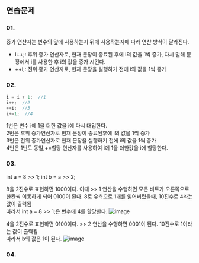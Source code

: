## 연습문제
### 01.
증가 연산자는 변수의 앞에 사용하는지 뒤에 사용하는지에 따라 연산 방식이 달라진다.
- i++;: 후위 증가 연산자로, 현재 문장이 종료된 후에 i의 값을 1씩 증가, 다시 말해 문장에서 i를 사용한 후 i의 값을 증가 시킨다.
- ++i;: 전위 증가 연산자로, 현재 문장을 실행하기 전에 i의 값을 1씩 증가

### 02.
```C#
i = i + 1;  //1
i++;  //2
++i;  //3 
i+=1;  //4
```
1번은 변수 i에 1을 더한 값을 i에 다시 대입한다. <br>
2번은 후위 증가연산자로 현재 문장이 종료된후에 i의 값을 1씩 증가<br>
3번은 전위 증가연산자로 현재 문장을 실행하기 전에 i의 값을 1씩 증가<br>
4번은 1번도 동일,+=할당 연산자를 사용하여 i에 1을 더한값을 i에 할당한다.<br>

### 03.
int a = 8 >> 1;
int b = a >> 2;

8을 2진수로 표현하면 1000이다. 이때  >> 1 연산을 수행하면 모든 비트가 오른쪽으로 한칸씩 이동하게 되어 0100이 된다.
8로 우측으로 1개를 잃어버렸을때, 10진수로 4라는 값이 출력됨 <br>
따라서  int a = 8 >> 1;은 변수에 4를 할당한다.
![image](https://github.com/THIS-IS-CSHARP/THIS-IS-CSHARP/assets/107483199/876d9db6-17e4-487b-9a14-44857c294757)


4을 2진수로 표현하면 0100이다. >> 2 연산을 수행하면 0001이 된다. 10진수로 1이라는 값이 출력됨<br>
따라서 b의 값은 1이 된다.
![image](https://github.com/THIS-IS-CSHARP/THIS-IS-CSHARP/assets/107483199/5ede5a72-7261-4e8e-93f3-620faf7a8d0c)

### 04.


